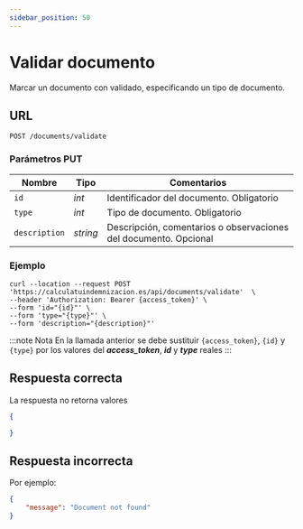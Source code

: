 ```yaml
---
sidebar_position: 50
---
```


# Validar documento

Marcar un documento con validado, especificando un tipo de documento.

## URL

```
POST /documents/validate
```

### Parámetros PUT

Nombre | Tipo |  Comentarios 
--- | --- | --- | 
`id` | _int_ | Identificador del documento. Obligatorio
`type` | _int_ | Tipo de documento. Obligatorio
`description` | _string_ | Descripción, comentarios o observaciones del documento. Opcional


### Ejemplo

```shell
curl --location --request POST 'https://calculatuindemnizacion.es/api/documents/validate'  \
--header 'Authorization: Bearer {access_token}' \
--form 'id="{id}"' \
--form 'type="{type}"' \
--form 'description="{description}"'
```

:::note Nota
En la llamada anterior se debe sustituir `{access_token}`, `{id}` y `{type}` por los valores del **_access_token_**, **_id_** y **_type_** reales
:::

## Respuesta correcta

La respuesta no retorna valores

```json title="Status: 200 Ok"
{

}
```

## Respuesta incorrecta

Por ejemplo:

```json title="Status: 404 Not found"
{
    "message": "Document not found"
}
```